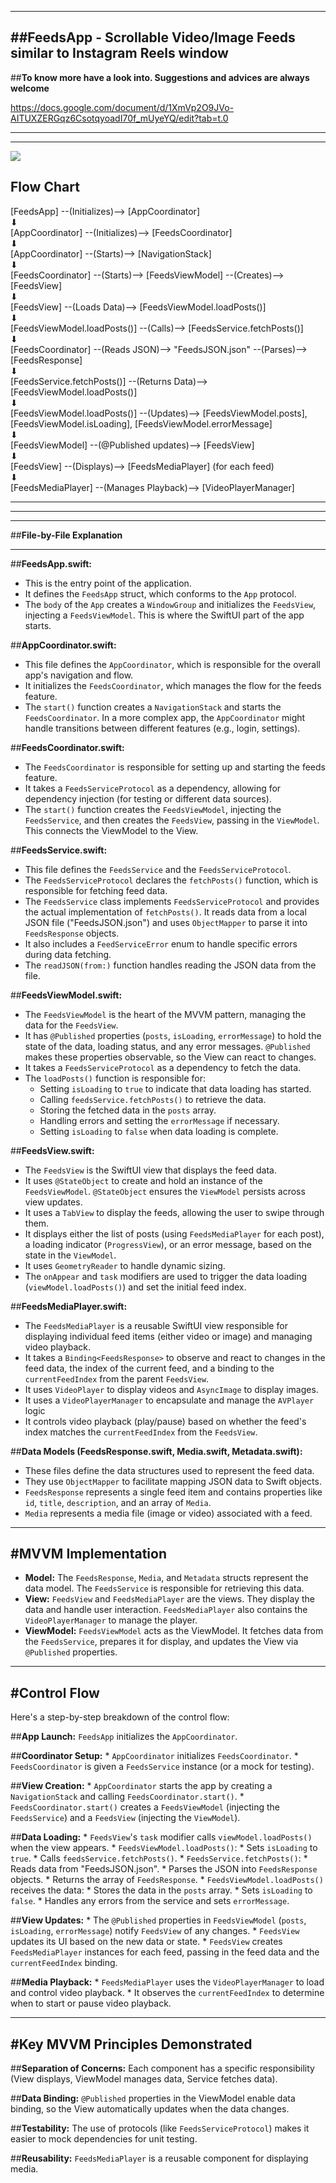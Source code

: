 --------------------------------------------------------------------------------------------------------------------------------
##**FeedsApp - Scrollable Video/Image Feeds similar to Instagram Reels window**
--------------------------------------------------------------------------------------------------------------------------------

##**To know more have a look into. Suggestions and advices are always welcome**

https://docs.google.com/document/d/1XmVp2O9JVo-AITUXZERGqz6CsotqyoadI70f_mUyeYQ/edit?tab=t.0

--------------------------------------------------------------------------------------------------------------------------------
--------------------------------------------------------------------------------------------------------------------------------

<p>
<img src="https://github.com/ArshwinDenuevLal/FeedsApp/blob/main/FeedsApp%20Screen%20Recording.gif"></p>




## **Flow Chart**

[FeedsApp] --(Initializes)--> [AppCoordinator]  
⬇  
[AppCoordinator] --(Initializes)--> [FeedsCoordinator]  
⬇  
[AppCoordinator] --(Starts)--> [NavigationStack]  
⬇  
[FeedsCoordinator] --(Starts)--> [FeedsViewModel] --(Creates)--> [FeedsView]  
⬇  
[FeedsView] --(Loads Data)--> [FeedsViewModel.loadPosts()]  
⬇  
[FeedsViewModel.loadPosts()] --(Calls)--> [FeedsService.fetchPosts()]  
⬇  
[FeedsCoordinator] --(Reads JSON)--> "FeedsJSON.json" --(Parses)--> [FeedsResponse]  
⬇  
[FeedsService.fetchPosts()] --(Returns Data)--> [FeedsViewModel.loadPosts()]  
⬇  
[FeedsViewModel.loadPosts()] --(Updates)--> [FeedsViewModel.posts], [FeedsViewModel.isLoading], [FeedsViewModel.errorMessage]  
⬇  
[FeedsViewModel] --(@Published updates)--> [FeedsView]  
⬇  
[FeedsView] --(Displays)--> [FeedsMediaPlayer] (for each feed)  
⬇  
[FeedsMediaPlayer] --(Manages Playback)--> [VideoPlayerManager]  


--------------------------------------------------------------------------------------------------------------------------------
--------------------------------------------------------------------------------------------------------------------------------







--------------------------------

##**File-by-File Explanation**

--------------------------------

##**FeedsApp.swift:**

* This is the entry point of the application.
* It defines the `FeedsApp` struct, which conforms to the `App` protocol.
* The `body` of the `App` creates a `WindowGroup` and initializes the `FeedsView`, injecting a `FeedsViewModel`. This is where the SwiftUI part of the app starts.

##**AppCoordinator.swift:**

* This file defines the `AppCoordinator`, which is responsible for the overall app's navigation and flow.
* It initializes the `FeedsCoordinator`, which manages the flow for the feeds feature.
* The `start()` function creates a `NavigationStack` and starts the `FeedsCoordinator`. In a more complex app, the `AppCoordinator` might handle transitions between different features (e.g., login, settings).

##**FeedsCoordinator.swift:**

* The `FeedsCoordinator` is responsible for setting up and starting the feeds feature.
* It takes a `FeedsServiceProtocol` as a dependency, allowing for dependency injection (for testing or different data sources).
* The `start()` function creates the `FeedsViewModel`, injecting the `FeedsService`, and then creates the `FeedsView`, passing in the `ViewModel`. This connects the ViewModel to the View.

##**FeedsService.swift:**

* This file defines the `FeedsService` and the `FeedsServiceProtocol`.
* The `FeedsServiceProtocol` declares the `fetchPosts()` function, which is responsible for fetching feed data.
* The `FeedsService` class implements `FeedsServiceProtocol` and provides the actual implementation of `fetchPosts()`. It reads data from a local JSON file ("FeedsJSON.json") and uses `ObjectMapper` to parse it into `FeedsResponse` objects.
* It also includes a `FeedServiceError` enum to handle specific errors during data fetching.
* The `readJSON(from:)` function handles reading the JSON data from the file.

##**FeedsViewModel.swift:**

* The `FeedsViewModel` is the heart of the MVVM pattern, managing the data for the `FeedsView`.
* It has `@Published` properties (`posts`, `isLoading`, `errorMessage`) to hold the state of the data, loading status, and any error messages. `@Published` makes these properties observable, so the View can react to changes.
* It takes a `FeedsServiceProtocol` as a dependency to fetch the data.
* The `loadPosts()` function is responsible for:
    * Setting `isLoading` to `true` to indicate that data loading has started.
    * Calling `feedsService.fetchPosts()` to retrieve the data.
    * Storing the fetched data in the `posts` array.
    * Handling errors and setting the `errorMessage` if necessary.
    * Setting `isLoading` to `false` when data loading is complete.

##**FeedsView.swift:**

* The `FeedsView` is the SwiftUI view that displays the feed data.
* It uses `@StateObject` to create and hold an instance of the `FeedsViewModel`. `@StateObject` ensures the `ViewModel` persists across view updates.
* It uses a `TabView` to display the feeds, allowing the user to swipe through them.
* It displays either the list of posts (using `FeedsMediaPlayer` for each post), a loading indicator (`ProgressView`), or an error message, based on the state in the `ViewModel`.
* It uses `GeometryReader` to handle dynamic sizing.
* The `onAppear` and `task` modifiers are used to trigger the data loading (`viewModel.loadPosts()`) and set the initial feed index.

##**FeedsMediaPlayer.swift:**

* The `FeedsMediaPlayer` is a reusable SwiftUI view responsible for displaying individual feed items (either video or image) and managing video playback.
* It takes a `Binding<FeedsResponse>` to observe and react to changes in the feed data, the index of the current feed, and a binding to the `currentFeedIndex` from the parent `FeedsView`.
* It uses `VideoPlayer` to display videos and `AsyncImage` to display images.
* It uses a `VideoPlayerManager` to encapsulate and manage the `AVPlayer` logic
* It controls video playback (play/pause) based on whether the feed's index matches the `currentFeedIndex` from the `FeedsView`.

##**Data Models (FeedsResponse.swift, Media.swift, Metadata.swift):**

* These files define the data structures used to represent the feed data.
* They use `ObjectMapper` to facilitate mapping JSON data to Swift objects.
* `FeedsResponse` represents a single feed item and contains properties like `id`, `title`, `description`, and an array of `Media`.
* `Media` represents a media file (image or video) associated with a feed.


----------------------------------------------------------------------------------
#**MVVM Implementation**
----------------------------------------------------------------------------------
* **Model:** The `FeedsResponse`, `Media`, and `Metadata` structs represent the data model. The `FeedsService` is responsible for retrieving this data.
* **View:** `FeedsView` and `FeedsMediaPlayer` are the views. They display the data and handle user interaction.  `FeedsMediaPlayer` also contains the `VideoPlayerManager` to manage the player.
* **ViewModel:** `FeedsViewModel` acts as the ViewModel. It fetches data from the `FeedsService`, prepares it for display, and updates the View via `@Published` properties.




-----------------------------------------------------------------------------------
#**Control Flow**
-----------------------------------------------------------------------------------



Here's a step-by-step breakdown of the control flow:

##**App Launch:** 
`FeedsApp` initializes the `AppCoordinator`.

##**Coordinator Setup:**
    * `AppCoordinator` initializes `FeedsCoordinator`.
    * `FeedsCoordinator` is given a `FeedsService` instance (or a mock for testing).
    
##**View Creation:**
    * `AppCoordinator` starts the app by creating a `NavigationStack` and calling `FeedsCoordinator.start()`.
    * `FeedsCoordinator.start()` creates a `FeedsViewModel` (injecting the `FeedsService`) and a `FeedsView` (injecting the `ViewModel`).
    
##**Data Loading:**
    * `FeedsView`'s `task` modifier calls `viewModel.loadPosts()` when the view appears.
    * `FeedsViewModel.loadPosts()`:
        * Sets `isLoading` to `true`.
        * Calls `feedsService.fetchPosts()`.
        * `FeedsService.fetchPosts()`:
            * Reads data from "FeedsJSON.json".
            * Parses the JSON into `FeedsResponse` objects.
            * Returns the array of `FeedsResponse`.
        * `FeedsViewModel.loadPosts()` receives the data:
            * Stores the data in the `posts` array.
            * Sets `isLoading` to `false`.
            * Handles any errors from the service and sets `errorMessage`.
            
##**View Updates:**
    * The `@Published` properties in `FeedsViewModel` (`posts`, `isLoading`, `errorMessage`) notify `FeedsView` of any changes.
    * `FeedsView` updates its UI based on the new data or state.
    * `FeedsView` creates `FeedsMediaPlayer` instances for each feed, passing in the feed data and the `currentFeedIndex` binding.
    
##**Media Playback:**
    * `FeedsMediaPlayer` uses the `VideoPlayerManager` to load and control video playback.
    * It observes the `currentFeedIndex` to determine when to start or pause video playback.



----------------------------------------------------------------------------------
#**Key MVVM Principles Demonstrated**
----------------------------------------------------------------------------------

##**Separation of Concerns:** 
Each component has a specific responsibility (View displays, ViewModel manages data, Service fetches data).

##**Data Binding:** 
`@Published` properties in the ViewModel enable data binding, so the View automatically updates when the data changes.

##**Testability:** 
The use of protocols (like `FeedsServiceProtocol`) makes it easier to mock dependencies for unit testing.

##**Reusability:** 
`FeedsMediaPlayer` is a reusable component for displaying media.
